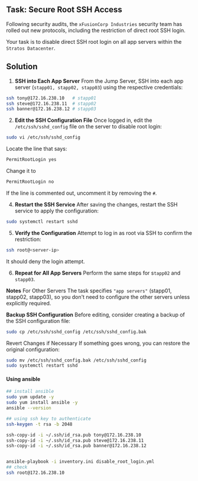 ## Task: Secure Root SSH Access
Following security audits, the `xFusionCorp Industries` security team has rolled out new protocols, including the restriction of direct root SSH login.

Your task is to disable direct SSH root login on all app servers within the `Stratos Datacenter`.

## Solution
1. **SSH into Each App Server**
From the Jump Server, SSH into each app server (`stapp01, stapp02, stapp03`) using the respective credentials:
```bash
ssh tony@172.16.238.10   # stapp01
ssh steve@172.16.238.11  # stapp02
ssh banner@172.16.238.12 # stapp03
```

2. **Edit the SSH Configuration File**
Once logged in, edit the `/etc/ssh/sshd_config` file on the server to disable root login:
```bash
sudo vi /etc/ssh/sshd_config
```
Locate the line that says:
```bash
PermitRootLogin yes
```
Change it to
```bash
PermitRootLogin no
```
If the line is commented out, uncomment it by removing the `#`.

4. **Restart the SSH Service**
After saving the changes, restart the SSH service to apply the configuration:
```bash
sudo systemctl restart sshd
```
5. **Verify the Configuration**
Attempt to log in as root via SSH to confirm the restriction:
```bash
ssh root@<server-ip>
```
It should deny the login attempt.

6. **Repeat for All App Servers**
Perform the same steps for s`tapp02` and `stapp03`.

**Notes**
For Other Servers
The task specifies `"app servers"` (stapp01, stapp02, stapp03), so you don't need to configure the other servers unless explicitly required.

**Backup SSH Configuration**
Before editing, consider creating a backup of the SSH configuration file:
```bash
sudo cp /etc/ssh/sshd_config /etc/ssh/sshd_config.bak
```
Revert Changes if Necessary
If something goes wrong, you can restore the original configuration:
```bash
sudo mv /etc/ssh/sshd_config.bak /etc/ssh/sshd_config
sudo systemctl restart sshd
```

#### Using ansible
```bash
## install ansible
sudo yum update -y
sudo yum install ansible -y
ansible --version

## using ssh key to authenticate
ssh-keygen -t rsa -b 2048

ssh-copy-id -i ~/.ssh/id_rsa.pub tony@172.16.238.10
ssh-copy-id -i ~/.ssh/id_rsa.pub steve@172.16.238.11
ssh-copy-id -i ~/.ssh/id_rsa.pub banner@172.16.238.12


ansible-playbook -i inventory.ini disable_root_login.yml
## check
ssh root@172.16.238.10
```
